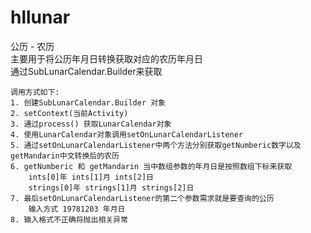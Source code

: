 # hllunar
公历 - 农历    
主要用于将公历年月日转换获取对应的农历年月日    
    通过SubLunarCalendar.Builder来获取    
    
    调用方式如下:    
    1. 创建SubLunarCalendar.Builder 对象    
    2. setContext(当前Activity)    
    3. 通过process() 获取LunarCalendar对象    
    4. 使用LunarCalendar对象调用setOnLunarCalendarListener    
    5. 通过setOnLunarCalendarListener中两个方法分别获取getNumberic数字以及getMandarin中文转换后的农历 
    6. getNumberic 和 getMandarin 当中数组参数的年月日是按照数组下标来获取  
        ints[0]年 ints[1]月 ints[2]日  
        strings[0]年 strings[1]月 strings[2]日
    7. 最后setOnLunarCalendarListener的第二个参数需求就是要查询的公历  
        输入方式 19781203 年月日
    8. 输入格式不正确将抛出相关异常      
